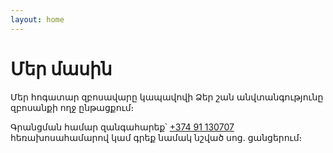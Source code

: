 ```yaml
---
layout: home
---
```


# Մեր մասին

Մեր հոգատար զբոսավարը կապավովի Ձեր շան անվտանգությունը զբոսանքի ողջ ընթացքում։

Գրանցման համար զանգահարեք՝ <a href="tel:+374 91 130707">+374 91 130707</a> հեռախոսահամարով կամ գրեք նամակ նշված սոց. ցանցերում։
